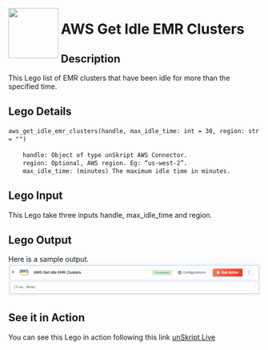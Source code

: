 [<img align="left" src="https://unskript.com/assets/favicon.png" width="100" height="100" style="padding-right: 5px">](https://unskript.com/assets/favicon.png) 
<h1>AWS Get Idle EMR Clusters</h1>

## Description
This Lego list of EMR clusters that have been idle for more than the specified time.


## Lego Details

    aws_get_idle_emr_clusters(handle, max_idle_time: int = 30, region: str = "")

        handle: Object of type unSkript AWS Connector.
        region: Optional, AWS region. Eg: “us-west-2”.
        max_idle_time: (minutes) The maximum idle time in minutes.

## Lego Input
This Lego take three inputs handle, max_idle_time and region.

## Lego Output
Here is a sample output.
<img src="./1.png">


## See it in Action
You can see this Lego in action following this link [unSkript Live](https://us.app.unskript.io)